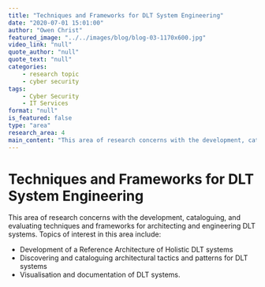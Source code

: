 ```yaml
---
title: "Techniques and Frameworks for DLT System Engineering"
date: "2020-07-01 15:01:00"
author: "Owen Christ"
featured_image: "../../images/blog/blog-03-1170x600.jpg"
video_link: "null"
quote_author: "null"
quote_text: "null"
categories: 
    - research topic
    - cyber security
tags: 
    - Cyber Security
    - IT Services
format: "null"
is_featured: false
type: "area"
research_area: 4
main_content: "This area of research concerns with the development, cataloguing, and evaluating techniques and frameworks for architecting and engineering DLT systems"
---
```



# Techniques and Frameworks for DLT System Engineering

This area of research concerns with the development, cataloguing, and evaluating techniques and frameworks for architecting and engineering DLT systems. Topics of interest in this area include:

- Development of a Reference Architecture of Holistic DLT systems
- Discovering and cataloguing architectural tactics and patterns for DLT systems
- Visualisation and documentation of DLT systems.
